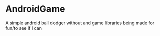 # AndroidGame
A simple android ball dodger without and game libraries being made for fun/to see if I can
